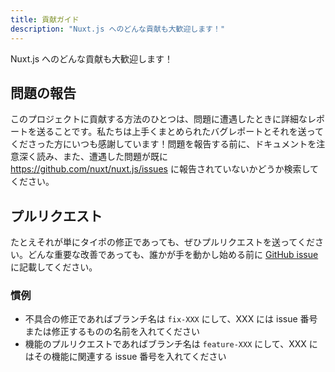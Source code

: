 ```yaml
---
title: 貢献ガイド
description: "Nuxt.js へのどんな貢献も大歓迎します！"
---
```


<!-- title: Contribution Guide -->
<!-- description: Any contribution to Nuxt.js is more than welcome! -->

<!-- \> Any contribution to Nuxt.js is more than welcome! -->

Nuxt.js へのどんな貢献も大歓迎します！

<!-- ## Reporting Issues -->

## 問題の報告

<!-- A great way to contribute to the project is to send a detailed report when you encounter an issue. We always appreciate a well-written bug report, and will thank you for it! Before reporting an issue, please read carefully the documentation and search if any issue for your problem doesn't already exist: https://github.com/nuxt/nuxt.js/issues -->

このプロジェクトに貢献する方法のひとつは、問題に遭遇したときに詳細なレポートを送ることです。私たちは上手くまとめられたバグレポートとそれを送ってくださった方にいつも感謝しています！問題を報告する前に、ドキュメントを注意深く読み、また、遭遇した問題が既に https://github.com/nuxt/nuxt.js/issues に報告されていないかどうか検索してください。

<!-- ## Pull Requests -->

## プルリクエスト

<!-- We'd love to see your pull requests, even if it's just to fix a typo. Any significant improvement should be documented as [a GitHub issue](https://github.com/nuxt/nuxt.js/issues) before anybody starts working on it. -->

たとえそれが単にタイポの修正であっても、ぜひプルリクエストを送ってください。どんな重要な改善であっても、誰かが手を動かし始める前に [GitHub issue](https://github.com/nuxt/nuxt.js/issues) に記載してください。

<!-- ### Convention -->

### 慣例

<!-- - For a fix, the branch name should be `fix-XXX` where XXX is the issue number or the name of what your fix does -->
<!-- - For a feature, the branch name should be `feature-XXX` where XXX is the issue number associated to this feature request -->

- 不具合の修正であればブランチ名は `fix-XXX` にして、XXX には issue 番号または修正するものの名前を入れてください
- 機能のプルリクエストであればブランチ名は `feature-XXX` にして、XXX にはその機能に関連する issue 番号を入れてください
